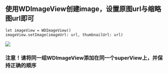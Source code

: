 
## 使用WDImageView创建image，设置原图url与缩略图url即可
```
let imageView = WDImageView()
imageView.setImage(imageUrl: url, thumbnailUrl: url)
```

<image src="https://github.com/kylomooa/ImageBrowser/blob/master/imageBrowser.gif">
  
 ### 注意！请将同一组WDImageView添加在同一个superView上，并保持正确的顺序

